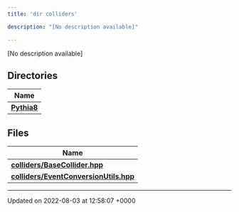 ```yaml
---
title: 'dir colliders'

description: "[No description available]"

---
```







[No description available]

## Directories

| Name           |
| -------------- |
| **[Pythia8](/documentation/code/gambit_sphinx/files/dir_1f7cbebc080ad51a0fd4bd5825e55e9f/#dir-pythia8)**  |

## Files

| Name           |
| -------------- |
| **[colliders/BaseCollider.hpp](/documentation/code/gambit_sphinx/files/basecollider_8hpp/#file-basecollider.hpp)**  |
| **[colliders/EventConversionUtils.hpp](/documentation/code/gambit_sphinx/files/eventconversionutils_8hpp/#file-eventconversionutils.hpp)**  |






-------------------------------

Updated on 2022-08-03 at 12:58:07 +0000

